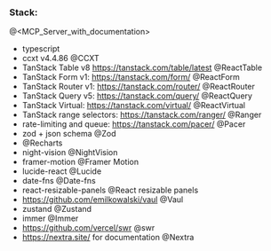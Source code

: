 ### Stack:
@<MCP_Server_with_documentation>
+ typescript
+ ccxt v4.4.86 @CCXT
+ TanStack Table v8 https://tanstack.com/table/latest @ReactTable 
+ TanStack Form v1: https://tanstack.com/form/ @ReactForm 
+ TanStack Router v1: https://tanstack.com/router/ @ReactRouter
+ TanStack Query v5: https://tanstack.com/query/ @ReactQuery
+ TanStack Virtual: https://tanstack.com/virtual/ @ReactVirtual
+ TanStack range selectors: https://tanstack.com/ranger/ @Ranger
+ rate-limiting and queue: https://tanstack.com/pacer/ @Pacer
+ zod + json schema @Zod 
+ @Recharts
+ night-vision @NightVision 
+ framer-motion @Framer Motion 
+ lucide-react @Lucide 
+ date-fns @Date-fns 
+ react-resizable-panels @React resizable panels 
+ https://github.com/emilkowalski/vaul @Vaul 
+ zustand @Zustand 
+ immer @Immer 
+ https://github.com/vercel/swr @swr 
+ https://nextra.site/ for documentation @Nextra 